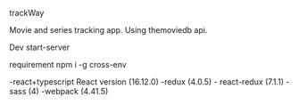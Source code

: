trackWay

Movie and series tracking app. Using themoviedb api.

Dev
start-server

requirement npm i -g cross-env

-react+typescript  React version (16.12.0)
-redux (4.0.5) - react-redux (7.1.1)
-sass (4)
-webpack (4.41.5)
